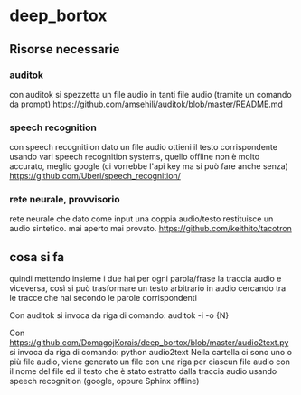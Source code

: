 # deep_bortox

## Risorse necessarie
### auditok
con auditok si spezzetta un file audio in tanti file audio (tramite un comando da prompt)
https://github.com/amsehili/auditok/blob/master/README.md

### speech recognition
con speech recognitiion dato un file audio ottieni il testo corrispondente usando vari speech recognition systems, quello offline non è molto accurato, meglio google (ci vorrebbe l'api key ma si può fare anche senza)
https://github.com/Uberi/speech_recognition/

### rete neurale, provvisorio
rete neurale che dato come input una coppia audio/testo restituisce un audio sintetico. mai aperto mai provato.
https://github.com/keithito/tacotron

## cosa si fa
quindi mettendo insieme i due hai per ogni parola/frase la traccia audio e viceversa, così si può trasformare un testo arbitrario in audio cercando tra le tracce che hai secondo le parole corrispondenti

Con auditok si invoca da riga di comando: auditok -i <inputFilePath> -o {N}<outputFile>

Con https://github.com/DomagojKorais/deep_bortox/blob/master/audio2text.py si invoca da riga di comando: python audio2text <directoryWithAudioFiles>
Nella cartella <directoryWithAudioFiles> ci sono uno o più file audio, viene generato un file con una riga per ciascun file audio con il nome del file ed il testo che è stato estratto dalla traccia audio usando speech recognition (google, oppure Sphinx offline)


